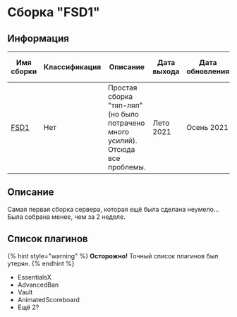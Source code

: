 # Сборка "FSD1"

## Информация

| Имя сборки       | Классификация | Описание                                                                        | Дата выхода | Дата обновления | Версия игры | Ядро   | Авторы (MC nickname) |
| ---------------- | ------------- | ------------------------------------------------------------------------------- | ----------- | --------------- | ----------- | ------ | -------------------- |
| [FSD1](./one.md) | Нет           | Простая сборка "тяп-ляп" (но было потрачено много усилий). Отсюда все проблемы. | Лето 2021   | Осень 2021      | 1.16.5      | Spigot | acula_1              |

## Описание

Самая первая сборка сервера, которая ещё была сделана неумело... Была собрана менее, чем за 2 неделе.

## Список плагинов

{% hint style="warning" %}
**Осторожно!** Точный список плагинов был утерян.
{% endhint %}

- EssentialsX
- AdvancedBan
- Vault
- AnimatedScoreboard
- Ещё 2?

